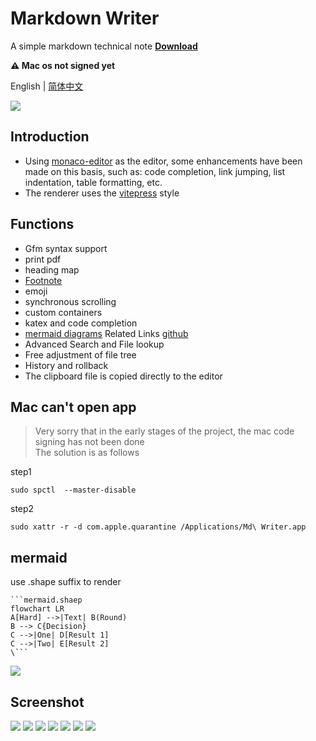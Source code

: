 # Markdown Writer
A simple markdown technical note **[Download](https://github.com/1943time/markdown-writer/releases)**

**⚠️ Mac os not signed yet**

English | [简体中文](README.zh-CN.md)

![](./help/img.png)

## Introduction
- Using [monaco-editor](https://microsoft.github.io) as the editor, some enhancements have been made on this basis, such as: code completion, link jumping, list indentation, table formatting, etc.
- The renderer uses the [vitepress](https://github.com/vuejs/vitepress) style

## Functions
- Gfm syntax support
- print pdf
- heading map
- [Footnote](https://github.blog/changelog/2021-09-30-footnotes-now-supported-in-markdown-fields/)
- emoji
- synchronous scrolling
- custom containers
- katex and code completion
- [mermaid diagrams](#mermaid)   Related Links [github](https://github.com/mermaid-js/mermaid)
- Advanced Search and File lookup
- Free adjustment of file tree
- History and rollback
- The clipboard file is copied directly to the editor

## Mac can't open app
> Very sorry that in the early stages of the project, the mac code signing has not been done  
> The solution is as follows

step1
```shell
sudo spctl  --master-disable
```
step2
```shell
sudo xattr -r -d com.apple.quarantine /Applications/Md\ Writer.app
```
## mermaid
use .shape suffix to render

```
```mermaid.shaep
flowchart LR
A[Hard] -->|Text| B(Round)
B --> C{Decision}
C -->|One| D[Result 1]
C -->|Two| E[Result 2]
\```
```
![](./help/mermaid.png)

## Screenshot
![](./help/search.png)
![](./help/images.png)
![](./help/history.png)
![](./help/print.png)
![](./help/nav.png)
![](./help/katex.png)
![](./help/container.png)
